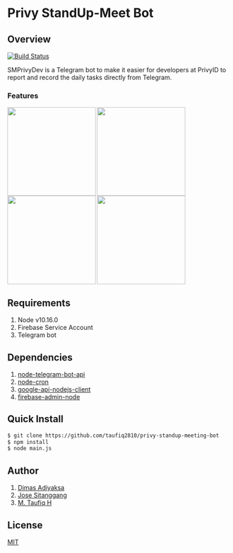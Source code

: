 
# Privy StandUp-Meet Bot

## Overview
[![Build Status](https://travis-ci.com/mtfiqh/privy-standup-meeting-bot.svg?branch=master)](https://travis-ci.com/mtfiqh/privy-standup-meeting-bot)

SMPrivyDev is a Telegram bot to make it easier for developers at PrivyID to report and record the daily tasks directly from Telegram.

### Features
<img src='https://github.com/taufiq2810/privy-standup-meeting-bot/blob/master/assets/add-task.gif' align="left" width='200'/>
<img src='https://github.com/taufiq2810/privy-standup-meeting-bot/blob/master/assets/offer-task.gif' align="left" width='200'/>
<img src='https://github.com/taufiq2810/privy-standup-meeting-bot/blob/master/assets/holiday.gif' align="left" width='200'/>
<img src='https://github.com/taufiq2810/privy-standup-meeting-bot/blob/master/assets/day-off.gif' width='200'/>

## Requirements
1. Node v10.16.0
2. Firebase Service Account
3. Telegram bot

## Dependencies
1. <a href="https://github.com/yagop/node-telegram-bot-api">node-telegram-bot-api</a> 
2. <a href="https://github.com/node-cron/node-cron">node-cron</a> 
3. <a href="https://github.com/googleapis/google-api-nodejs-client">google-api-nodejs-client</a> 
4. <a href="https://github.com/firebase/firebase-admin-node">firebase-admin-node</a> 

## Quick Install
```bash
$ git clone https://github.com/taufiq2810/privy-standup-meeting-bot
$ npm install 
$ node main.js
```

## Author
1. <a href="https://github.com/dimasadyaksa" >Dimas Adiyaksa</a>
2. <a href="https://github.com/josestg" >Jose Sitanggang</a>
3. <a href="https://github.com/taufiq2810" >M. Taufiq H</a>

## License
<a href="https://github.com/taufiq2810/privy-standup-meeting-bot/blob/master/LICENSE">MIT</a>

